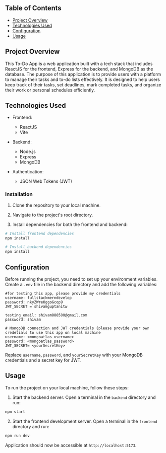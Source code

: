 
## Table of Contents

- [Project Overview](#project-overview)
- [Technologies Used](#technologies-used)
- [Configuration](#configuration)
- [Usage](#usage)

## Project Overview

This To-Do App is a web application built with a tech stack that includes ReactJS for the frontend, Express for the backend, and MongoDB as the database. The purpose of this application is to provide users with a platform to manage their tasks and to-do lists effectively. It is designed to help users keep track of their tasks, set deadlines, mark completed tasks, and organize their work or personal schedules efficiently.



## Technologies Used

- Frontend:
  - ReactJS
  - Vite

- Backend:
  - Node.js
  - Express
  - MongoDB

- Authentication:
  - JSON Web Tokens (JWT)


### Installation

1. Clone the repository to your local machine.

2. Navigate to the project's root directory.

3. Install dependencies for both the frontend and backend:

```bash
# Install frontend dependencies
npm install

# Install backend dependencies
npm install
```

## Configuration

Before running the project, you need to set up your environment variables. Create a `.env` file in the backend directory and add the following variables:

```dotenv
#for testing this app, please provide my credentials 
username: fullstackmerndevelop
password: nkyZWreOggoGcop9
JWT_SECRET = shivamguptanitw

testing_email: shivam888500@gmail.com
password: shivam

# MongoDB connection and JWT credentials (please provide your own credetials to use this app on local machine
username: <mongoatlas_username>
password: <mongoatlas_password>
JWT_SECRET= <yourSecretKey>
```

Replace `username`, `password`, and `yourSecretKey` with your MongoDB credentials and a secret key for JWT.

## Usage

To run the project on your local machine, follow these steps:

1. Start the backend server. Open a terminal in the `backend` directory and run:

```bash
npm start
```

2. Start the frontend development server. Open a terminal in the `frontend` directory and run:

```bash
npm run dev
```

 Application should now be accessible at `http://localhost:5173`.

